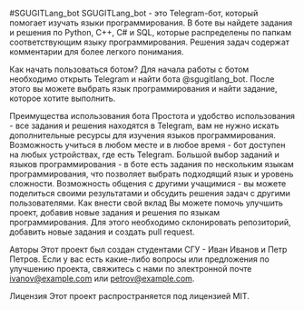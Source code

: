 #SGUGITLang_bot
SGUGITLang_bot - это Telegram-бот, который помогает изучать языки программирования. В боте вы найдете задания и решения по Python, C++, C# и SQL, которые распределены по папкам соответствующим языку программирования. Решения задач содержат комментарии для более легкого понимания.

Как начать пользоваться ботом?
Для начала работы с ботом необходимо открыть Telegram и найти бота @sgugitlang_bot. После этого вы можете выбрать язык программирования и найти задание, которое хотите выполнить.

Преимущества использования бота
Простота и удобство использования - все задания и решения находятся в Telegram, вам не нужно искать дополнительные ресурсы для изучения языков программирования.
Возможность учиться в любом месте и в любое время - бот доступен на любых устройствах, где есть Telegram.
Большой выбор заданий и языков программирования - в боте есть задания по нескольким языкам программирования, что позволяет выбрать подходящий язык и уровень сложности.
Возможность общения с другими учащимися - вы можете поделиться своими результатами и обсудить решения задач с другими пользователями.
Как внести свой вклад
Вы можете помочь улучшить проект, добавив новые задания и решения по языкам программирования. Для этого необходимо склонировать репозиторий, добавить новые задания и создать pull request.

Авторы
Этот проект был создан студентами СГУ - Иван Иванов и Петр Петров. Если у вас есть какие-либо вопросы или предложения по улучшению проекта, свяжитесь с нами по электронной почте ivanov@example.com или petrov@example.com.

Лицензия
Этот проект распространяется под лицензией MIT.
